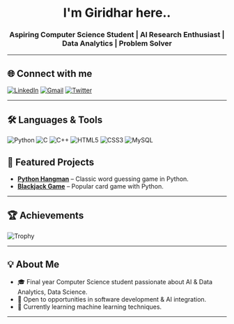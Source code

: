 
<h1 align="center"> I'm Giridhar here..</h1>
<h3 align="center">Aspiring Computer Science Student | AI Research Enthusiast | Data Analytics | Problem Solver</h3>

---

## 🌐 Connect with me  
[![LinkedIn](https://img.shields.io/badge/-LinkedIn-0A66C2?style=flat&logo=linkedin&logoColor=white&labelColor=0A66C2)](https://linkedin.com/in/giridhar-r-a01470320)
[![Gmail](https://img.shields.io/badge/-Gmail-D14836?style=flat&logo=gmail&logoColor=white&labelColor=D14836)](mailto:your.email@gmail.com)
[![Twitter](https://img.shields.io/badge/-Twitter-1DA1F2?style=flat&logo=twitter&logoColor=white&labelColor=1DA1F2)](https://x.com/_giridhar__)

---

## 🛠 Languages & Tools
![Python](https://img.shields.io/badge/Python-3776AB?logo=python&logoColor=white)
![C](https://img.shields.io/badge/C-00599C?logo=c&logoColor=white)
![C++](https://img.shields.io/badge/C++-00599C?logo=c%2B%2B&logoColor=white)
![HTML5](https://img.shields.io/badge/HTML5-E34F26?logo=html5&logoColor=white)
![CSS3](https://img.shields.io/badge/CSS3-1572B6?logo=css3&logoColor=white)
![MySQL](https://img.shields.io/badge/MySQL-4479A1?logo=mysql&logoColor=white)




## 🚀 Featured Projects
- [**Python Hangman**](https://github.com/giridhar122/python-hang) – Classic word guessing game in Python.
- [**Blackjack Game**](https://github.com/giridhar122/Blackjack-) – Popular card game with Python.


---

## 🏆 Achievements
![Trophy](https://github-profile-trophy.vercel.app/?username=giridhar122&theme=tokyonight&no-frame=true&row=1&column=6)

---

## 💡 About Me
- 🎓 Final year Computer Science student passionate about AI & Data Analytics, Data Science.  
- 💼 Open to opportunities in software development & AI integration.  
- 🌱 Currently learning machine learning techniques.  
  

---


